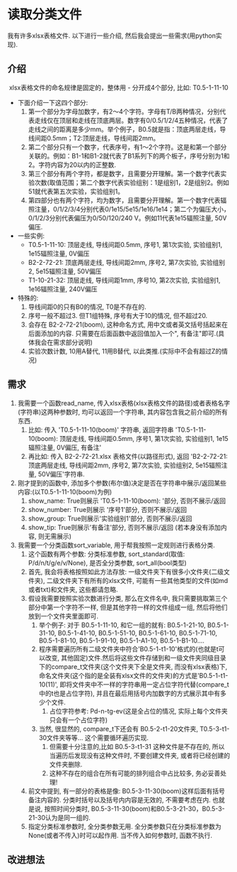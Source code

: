 # 读取分类文件

我有许多xlsx表格文件. 以下进行一些介绍, 然后我会提出一些需求(用python实现).

## 介绍

​	xlsx表格文件的命名规律是固定的，整体用 - 分开成4个部分, 比如: T0.5-1-11-10

- 下面介绍一下这四个部分:
  	1.	第一个部分为字母加数字，有2～4个字符。字母有T/B两种情况，分别代表走线仅在顶层和走线在顶底两层。数字有0/0.5/1/2/4五种情况，代表了走线之间的距离是多少mm。举个例子，B0.5就是指：顶底两层走线，导线间距0.5mm；T2:顶层走线，导线间距2mm。
  	2.	第二个部分只有一个数字，代表序号，有1～2个字符。这是和第一个部分关联的。例如：B1-1和B1-2就代表了B1系列下的两个板子，序号分别为1和2。字符内容为20以内的正整数.
  	3.	第三个部分有两个字符，都是数字，且需要分开理解。第一个数字代表实验次数(取值范围；第二个数字代表实验组别：1是组别1，2是组别2。例如51就代表第五次实验，实验组别1。
  	4.	第四部分也有两个字符，均为数字，且需要分开理解。第一个数字代表辐照注量，0/1/2/3/4分别代表0/1e15/5e15/1e16/1e14；第二个为偏压大小，0/1/2/3分别代表偏压为0/50/120/240 V。例如11代表1e15辐照注量, 50V偏压.
- 一些实例:
  - T0.5-1-11-10: 顶层走线, 导线间距0.5mm, 序号1, 第1次实验, 实验组别1, 1e15辐照注量, 0V偏压
  - B2-2-72-21: 顶底两层走线, 导线间距2mm, 序号2, 第7次实验, 实验组别2, 5e15辐照注量, 50V偏压
  - T1-10-21-32: 顶层走线, 导线间距1mm, 序号10, 第2次实验, 实验组别1, 1e16辐照注量, 240V偏压
- 特殊的:
  1. 导线间距0的只有B0的情况, T0是不存在的.
  2. 序号一般不超过3. 但T1组特殊, 序号有大于10的情况, 但不超过20.
  3. 会存在 B2-2-72-21(boom), 这种命名方式, 用中文或者英文括号括起来在后面添加的内容. 只需要在后面函数中返回值加入一个", 有备注"即可.(具体我会在需求部分说明)
  4. 实验次数计数, 10用A替代, 11用B替代, 以此类推.(实际中不会有超过Z的情况)

## 需求

1. 我需要一个函数read_name, 传入xlsx表格(xlsx表格文件的路径)或者表格名字(字符串)这两种参数时, 均可以返回一个字符串, 其内容包含我之前介绍的所有东西.
   1. 比如: 传入 'T0.5-1-11-10(boom)' 字符串, 返回字符串 'T0.5-1-11-10(boom): 顶层走线, 导线间距0.5mm, 序号1, 第1次实验, 实验组别1, 1e15辐照注量, 0V偏压, 有备注'
   2. 再比如: 传入 B2-2-72-21.xlsx 表格文件(以路径形式), 返回 'B2-2-72-21: 顶底两层走线, 导线间距2mm, 序号2, 第7次实验, 实验组别2, 5e15辐照注量, 50V偏压'字符串.
2. 刚才提到的函数中, 添加多个参数(布尔值)决定是否在字符串中展示/返回某些内容:(以T0.5-1-11-10(boom)为例)
   1. show_name: True则展示 'T0.5-1-11-10(boom): '部分, 否则不展示/返回
   2. show_number: True则展示 '序号1'部分, 否则不展示/返回
   3. show_group: True则展示'实验组别1'部分, 否则不展示/返回
   4. show_tip: True则展示'有备注'部分, 否则不展示/返回 (若本身没有添加内容, 则无需展示)
3. 我需要一个分类函数sort_variable, 用于帮我按照一定规则进行表格分类.
   1. 这个函数有两个参数: 分类标准参数, sort_standard(取值: P/d/n/t/g/e/v/None), 是否全分类参数, sort_all(bool类型)
   2. 首先, 我会将表格按照如此方法存放: 一级文件夹下有很多小文件夹(二级文件夹), 二级文件夹下有所有的xlsx文件, 可能有一些其他类型的文件(如md或者txt)和文件夹, 这些都请忽略.
   3. 假设我需要按照实验次数进行分类, 那么在文件名中, 我只需要挑取第三个部分中第一个字符不一样, 但是其他字符一样的文件组成一组, 然后将他们放到一个文件夹里面即可.
      1. 举个例子: 对于 B0.5-1-11-10, 和它一组的就有: B0.5-1-21-10, B0.5-1-31-10, B0.5-1-41-10, B0.5-1-51-10, B0.5-1-61-10, B0.5-1-71-10, B0.5-1-81-10, B0.5-1-91-10, B0.5-1-A1-10, B0.5-1-B1-10....
      2. 程序需要遍历所有二级文件夹中符合'B0.5-1-t1-10'格式的(也就是t可以改变, 其他固定)文件.然后将这些文件存储到和一级文件夹同级目录下的compare_t文件夹(这个文件夹下全是文件夹, 而没有xlsx表格)下, 命名文件夹(这个指的是全装有xlsx文件的文件夹)的方式是'B0.5-1-t1-10(11)', 即将文件夹中不一样的字符串用一定占位字符代替(compare_t中的t也是占位字符), 并且在最后用括号内加数字的方式展示其中有多少个文件.
         1. 占位字符参考: Pd-n-tg-ev(这是全占位的情况, 实际上每个文件夹只会有一个占位字符)
      3. 当然, 很显然的, compare_t下还会有 B0.5-2-t1-20文件夹, T0.5-3-t1-30文件夹等等... 这个需要循环遍历实现.
         1. 但需要十分注意的,比如 B0.5-3-t1-31 这种文件是不存在的, 所以当遍历后发现没有这种文件时, 不要创建文件夹, 或者将已经创建的文件夹删除.
         2. 这种不存在的组合在所有可能的排列组合中占比较多, 务必妥善处理!
   4. 前文中提到, 有一部分的表格是像: B0.5-3-11-30(boom)这样后面有括号备注内容的. 分类时括号以及括号内内容是无效的, 不需要考虑在内. 也就是说, 按照时间分类时, B0.5-3-11-30(boom)和B0.5-3-21-30，B0.5-3-21-30认为是同一组的.
   5. 指定分类标准参数时, 全分类参数无用. 全分类参数只在分类标准参数为None(或者不传入)时可以起作用. 当不传入如何参数时, 函数不执行.

## 改进想法

